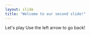 ```yaml
---
layout: slide
title: "Welcome to our second slide!"
---
```

Let's play
Use the left arrow to go back!
